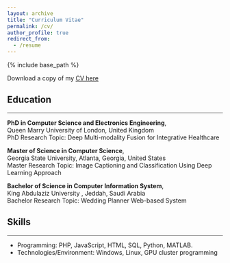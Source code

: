 ```yaml
---
layout: archive
title: "Curriculum Vitae"
permalink: /cv/
author_profile: true
redirect_from:
  - /resume
---
```


{% include base_path %}

Download a copy of my [CV here](https://jeddahu-my.sharepoint.com/:b:/g/personal/04102743_uj_edu_sa/ET5y0uE5KopJi73TdGUE6xoBG5P_200pa9FP1DfrruCLCg?e=jUUxCa)

## Education
-----------------------
**PhD in Computer Science and Electronics Engineering**,<br>
Queen Marry University of London, United Kingdom<br>
PhD Research Topic: Deep Multi-modality Fusion for Integrative Healthcare<br>

**Master of Science in Computer Science**,<br>
Georgia State University, Atlanta, Georgia, United States<br>
Master Research Topic: Image Captioning and Classification Using Deep Learning Approach<br>

**Bachelor of Science in Computer Information System**,<br>
King Abdulaziz University , Jeddah, Saudi Arabia<br>
Bachelor Research Topic: Wedding Planner Web-based System<br>

## Skills
-----------------------
* Programming: PHP, JavaScript, HTML, SQL, Python, MATLAB.
* Technologies/Environment: Windows, Linux, GPU cluster programming


